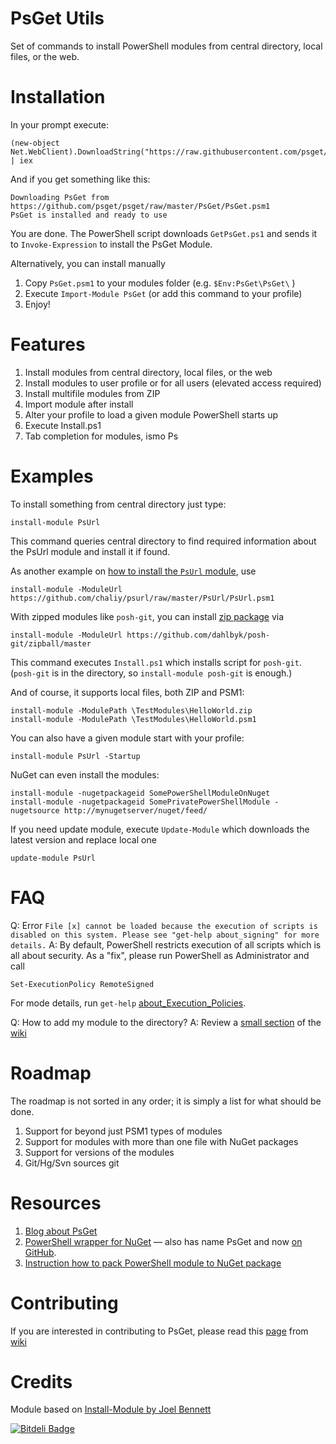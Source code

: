 PsGet Utils
=============

Set of commands to install PowerShell modules from central directory, local files, or the web.

Installation
============

In your prompt execute:

	(new-object Net.WebClient).DownloadString("https://raw.githubusercontent.com/psget/psget/master/GetPsGet.ps1") | iex

And if you get something like this:

	Downloading PsGet from https://github.com/psget/psget/raw/master/PsGet/PsGet.psm1
	PsGet is installed and ready to use

You are done. The PowerShell script downloads `GetPsGet.ps1` and sends it to `Invoke-Expression` to install the PsGet Module.

Alternatively, you can install manually

1. Copy `PsGet.psm1` to your modules folder (e.g. `$Env:PsGet\PsGet\` )
2. Execute `Import-Module PsGet` (or add this command to your profile)
3. Enjoy!

Features
========

1. Install modules from central directory, local files, or the web
2. Install modules to user profile or for all users (elevated access required)
3. Install multifile modules from ZIP
4. Import module after install
5. Alter your profile to load a given module PowerShell starts up
6. Execute Install.ps1
7. Tab completion for modules, ismo Ps<Tab>

Examples
========
To install something from central directory just type:

    install-module PsUrl
    
This command queries central directory to find required information about the PsUrl module and install it if found.

As another example on [how to install the `PsUrl` module](https://github.com/chaliy/psurl/raw/master/PsUrl/PsUrl.psm1), use

    install-module -ModuleUrl https://github.com/chaliy/psurl/raw/master/PsUrl/PsUrl.psm1
    
With zipped modules like `posh-git`, you can install [zip package](https://github.com/dahlbyk/posh-git/zipball/master) via

    install-module -ModuleUrl https://github.com/dahlbyk/posh-git/zipball/master
    
This command executes `Install.ps1` which installs script for `posh-git`. (`posh-git` is in the directory, so `install-module posh-git` is enough.)

And of course, it supports local files, both ZIP and PSM1:

    install-module -ModulePath \TestModules\HelloWorld.zip
    install-module -ModulePath \TestModules\HelloWorld.psm1
    
You can also have a given module start with your profile:

    install-module PsUrl -Startup   

NuGet can even install the modules:

    install-module -nugetpackageid SomePowerShellModuleOnNuget
    install-module -nugetpackageid SomePrivatePowerShellModule -nugetsource http://mynugetserver/nuget/feed/

If you need update module, execute `Update-Module` which downloads the latest version and replace local one

    update-module PsUrl

FAQ
===

Q: Error `File [x] cannot be loaded because the execution of scripts is disabled on this system. Please see "get-help about_signing" for more details.`
A: By default, PowerShell restricts execution of all scripts which is all about security. As a "fix", please run PowerShell as Administrator and call 
    
    Set-ExecutionPolicy RemoteSigned
    
For mode details, run `get-help` [about_Execution_Policies](http://msdn.microsoft.com/en-us/library/dd347641.aspx).

Q: How to add my module to the directory?
A: Review a [small section](https://github.com/psget/psget/wiki/How-to-add-your-module-to-the-directory) of the [wiki](https://github.com/psget/psget/wiki)


Roadmap
=======

The roadmap is not sorted in any order; it is simply a list for what should be done.

1. Support for beyond just PSM1 types of modules
2. Support for modules with more than one file with NuGet packages
3. Support for versions of the modules
4. Git/Hg/Svn sources git

Resources
=========

1. [Blog about PsGet](http://blog.chaliy.name/tagged/psget)
2. [PowerShell wrapper for NuGet](http://code.andrewnurse.net/psget) — also has name PsGet and now [on GitHub](https://github.com/anurse/PS-Get).
3. [Instruction how to pack PowerShell module to NuGet package](http://haacked.com/archive/2011/04/19/writing-a-nuget-package-that-adds-a-command-to-the.aspx)

Contributing
============

If you are interested in contributing to PsGet, please read this [page](https://github.com/psget/psget/wiki/How-can-I-contribute-to-PsGet) from [wiki](https://github.com/psget/psget/wiki)

Credits
=======

Module based on [Install-Module by Joel Bennett](http://poshcode.org/1875)

[![Bitdeli Badge](https://d2weczhvl823v0.cloudfront.net/psget/psget/trend.png)](https://bitdeli.com/free "Bitdeli Badge")
